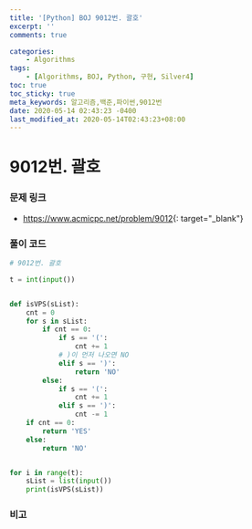 ```yaml
---
title: '[Python] BOJ 9012번. 괄호'
excerpt: ''
comments: true

categories:
    - Algorithms
tags:
    - [Algorithms, BOJ, Python, 구현, Silver4]
toc: true
toc_sticky: true
meta_keywords: 알고리즘,백준,파이썬,9012번
date: 2020-05-14 02:43:23 -0400
last_modified_at: 2020-05-14T02:43:23+08:00
---
```


# 9012번. 괄호

### 문제 링크

-   <https://www.acmicpc.net/problem/9012>{: target="\_blank"}

### 풀이 코드

```python
# 9012번. 괄호

t = int(input())


def isVPS(sList):
    cnt = 0
    for s in sList:
        if cnt == 0:
            if s == '(':
                cnt += 1
            # )이 먼저 나오면 NO
            elif s == ')':
                return 'NO'
        else:
            if s == '(':
                cnt += 1
            elif s == ')':
                cnt -= 1
    if cnt == 0:
        return 'YES'
    else:
        return 'NO'


for i in range(t):
    sList = list(input())
    print(isVPS(sList))
```

### 비고
